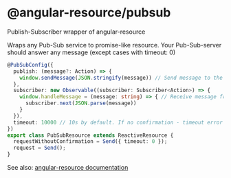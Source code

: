 # @angular-resource/pubsub
Publish-Subscriber wrapper of angular-resource

Wraps any Pub-Sub service to promise-like resource.
Your Pub-Sub-server should answer any message (except cases with timeout: 0)


```ts
@PubSubConfig({
  publish: (message?: Action) => {
    window.sendMessage(JSON.stringify(message)) // Send message to the non-http-server
  },
  subscriber: new Observable((subscriber: Subscriber<Action>) => {
    window.handleMessage = (message: string) => { // Receive message from the non-http-server
      subscriber.next(JSON.parse(message))
    }
  }),
  timeout: 10000 // 10s by default. If no confirmation - timeout error
})
export class PubSubResource extends ReactiveResource {
  requestWithoutConfirmation = Send({ timeout: 0 });
  request = Send();
}
```

See also: [angular-resource documentation](https://github.com/tamtakoe/oi-angular-resource)